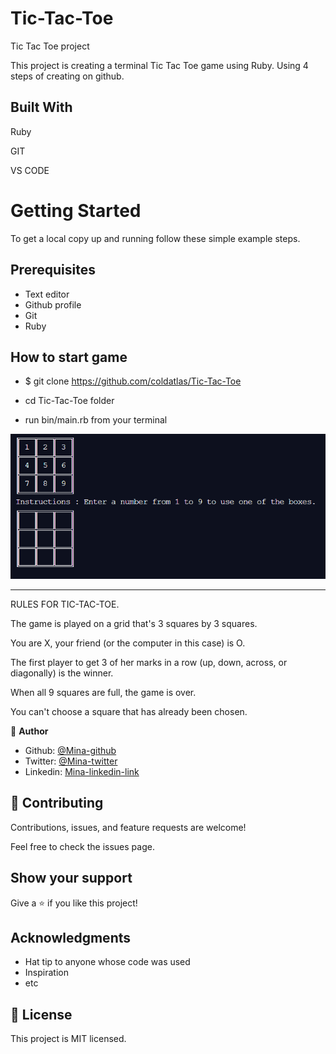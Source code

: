 # Tic-Tac-Toe

Tic Tac Toe project

This project is creating a terminal Tic Tac Toe game using Ruby. Using 4 steps of creating on github.

## Built With

 Ruby

 GIT

 VS CODE


<h1>Getting Started</h1>

To get a local copy up and running follow these simple example steps.

## Prerequisites

- Text editor
- Github profile
- Git
- Ruby

## How to start game

- $ git clone https://github.com/coldatlas/Tic-Tac-Toe

- cd Tic-Tac-Toe folder

- run bin/main.rb from your terminal

![screenshot](Capture.PNG)

_________________________________________

RULES FOR TIC-TAC-TOE.

The game is played on a grid that's 3 squares by 3 squares.

You are X, your friend (or the computer in this case) is O.

The first player to get 3 of her marks in a row (up, down, across, or diagonally) is the winner.

When all 9 squares are full, the game is over.

You can't choose a square that has already been chosen.

👤 **Author**

- Github: [@Mina-github ](https://github.com/coldatlas)
- Twitter: [@Mina-twitter](https://twitter.com/coldyatlas)
- Linkedin: [Mina-linkedin-link](https://www.linkedin.com/in/coldyatlas/)

## 🤝 Contributing

Contributions, issues, and feature requests are welcome!

Feel free to check the issues page.

## Show your support

Give a ⭐️ if you like this project!

## Acknowledgments

- Hat tip to anyone whose code was used
- Inspiration
- etc

## 📝 License

This project is MIT licensed.